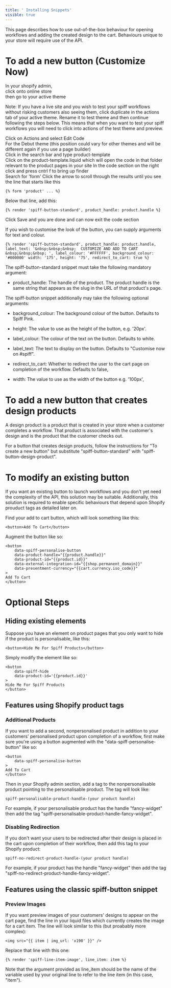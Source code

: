 ```yaml
---
title: ' Installing Snippets'
visible: true
---
```


This page describes how to use out-of-the-box behaviour for opening workflows and adding the created design to the cart. Behaviours unique to your store will require use of the API.

# To add a new button (Customize Now)

In your shopify admin,  
click onto online store  
then go to your active theme 

Note: If you have a live site and you wish to test your spiff workflows without risking customers also seeing them, click duplicate in the actions tab of your active theme. Rename it to test theme and then continue following the steps below. This means that when you want to test your spiff workflows you will need to click into actions of the test theme and preview. 

Click on Actions and select Edit Code  
For the Debut theme (this position could vary for other themes and will be different again if you use a page builder)  
Click in the search bar and type product-template  
Click on the product-template.liquid which will open the code in that folder relevant to the product pages in your site
In the code section on the right click and press cntrl f to bring up finder  
Search for 'form'
Click the arrow to scroll through the results until you see the line that starts like this 

```{% form 'product' ... %}```

Below that line, add this:

```{% render 'spiff-button-standard', product_handle: product.handle %}```

Click Save and you are done and can now exit the code section

If you wish to customise the look of the button, you can supply arguments for text and colour.

```{% render 'spiff-button-standard', product_handle: product.handle, label_text: '&nbsp;&nbsp;&nbsp;  CUSTOMIZE AND ADD TO CART &nbsp;&nbsp;&nbsp; ', label_colour: '#FFFFFF', background_colour: '#000000' width: '175', height: '75', redirect_to_cart: true %}```

The spiff-button-standard snippet must take the following mandatory argument:

- product_handle: The handle of the product. The product handle is the same string that appears as the slug in the URL of that product's page.

The spiff-button snippet additionally may take the following optional arguments:

- background_colour: The background colour of the button. Defaults to Spiff Pink.

- height: The value to use as the height of the button, e.g. '20px'.

- label_colour: The colour of the text on the button. Defaults to white.

- label_text: The text to display on the button. Defaults to "Customise now on #spiff".

- redirect_to_cart: Whether to redirect the user to the cart page on completion of the workflow. Defaults to false,

- width: The value to use as the width of the button e.g. '100px',

# To add a new button that creates design products

A design product is a product that is created in your store when a customer completes a workflow. That product is associated with the customer's design and is the product that the customer checks out.

For a button that creates design products, follow the instructions for "To create a new button" but substitute "spiff-button-standard" with "spiff-button-design-product".

# To modify an existing button

If you want an existing button to launch workflows and you don't yet need the complexity of the API, this solution may be suitable. Additionally, this solution is required to enable specific behaviours that depend upon Shopify prouduct tags as detailed later on.

Find your add to cart button, which will look something like this:

```<button>Add To Cart</button>```

Augment the button like so:

```
<button
    data-spiff-personalise-button
    data-product-handle="{{product.handle}}"
    data-product-id="{{product.id}}"
    data-external-integration-id="{{shop.permanent_domain}}"
    data-presentment-currency="{{cart.currency.iso_code}}"
>
Add To Cart
</button>
```

# Optional Steps

## Hiding existing elements

Suppose you have an element on product pages that you only want to hide if the product is personalisable, like this:

```<button>Hide Me For Spiff Products</button>```

Simply modify the element like so:

```
<button
    data-spiff-hide
    data-product-id='{{product.id}}'
>
Hide Me For Spiff Products
</button>
```

## Features using Shopify product tags

### Additional Products

If you want to add a second, nonpersonalised product in addition to your customers' personalised product upon completion of a workflow, first make sure you're using a button augmented with the "data-spiff-personalise-button" like so:

```
<button
    data-spiff-personalise-button
>
Add To Cart
</button>
```

Then in your Shopify admin section, add a tag to the nonpersonalisable product pointing to the personalisable product. The tag will look like:

```spiff-personalisable-product-handle-(your product handle)```

For example, if your personalisable product has the handle "fancy-widget" then add the tag "spiff-personalisable-product-handle-fancy-widget".

### Disabling Redirection

If you don't want your users to be redirected after their design is placed in the cart upon completion of their workflow, then add this tag to your Shopify product:

```spiff-no-redirect-product-handle-(your product handle)```

For example, if your product has the handle "fancy-widget" then add the tag "spiff-no-redirect-product-handle-fancy-widget".

## Features using the classic spiff-button snippet

### Preview Images

If you want preview images of your customers' designs to appear on the cart page, find the line in your liquid files which currently creates the image for a cart item. The line will look similar to this (but proabably more complex):

```<img src="{{ item | img_url: 'x190' }}" />```

Replace that line with this one:

```{% render 'spiff-line-item-image', line_item: item %}```

Note that the argument provided as line_item should be the name of the variable used by your original line to refer to the line item (in this case, "item").
